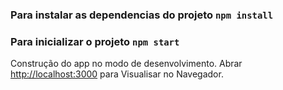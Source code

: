
### Para instalar as dependencias do projeto `npm install`
### Para inicializar o projeto `npm start`

Construção do app no modo de desenvolvimento.
Abrar [http://localhost:3000](http://localhost:3000) para Visualisar no Navegador.


